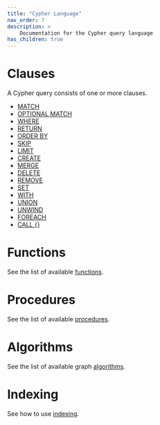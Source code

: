 ```yaml
---
title: "Cypher Language"
nav_order: 7
description: >
    Documentation for the Cypher query language
has_children: true
---
```


# Clauses

A Cypher query consists of one or more clauses.

- [MATCH](/cypher/match)
- [OPTIONAL MATCH](/cypher/optional_match)
- [WHERE](/cypher/where)
- [RETURN](/cypher/return)
- [ORDER BY](/cypher/order_by)
- [SKIP](/cypher/skip)
- [LIMIT](/cypher/limit)
- [CREATE](/cypher/create)
- [MERGE](/cypher/merge)
- [DELETE](/cypher/delete)
- [REMOVE](/cypher/remove)
- [SET](/cypher/set)
- [WITH](/cypher/with)
- [UNION](/cypher/union)
- [UNWIND](/cypher/unwind)
- [FOREACH](/cypher/foreach)
- [CALL {}](/cypher/call)

# Functions

See the list of available [functions](/cypher/functions).

# Procedures

See the list of available [procedures](/cypher/procedures).

# Algorithms

See the list of available graph [algorithms](/algorithms).

# Indexing

See how to use [indexing](/cypher/indexing).
